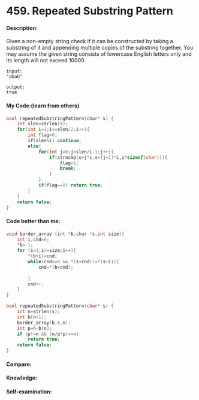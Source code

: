 <h1>459. Repeated Substring Pattern</h1>

<h4>Description:</h4>
Given a non-empty string check if it can be constructed by taking a substring of it and appending multiple copies of the substring together. You may assume the given string consists of lowercase English letters only and its length will not exceed 10000.

```
input:
"abab"

output:
true
```

<h4>My Code:(learn from others)</h4>

```c
bool repeatedSubstringPattern(char* s) {
    int slen=strlen(s);
    for(int i=1;i<=slen/2;i++){
    	int flag=0;
    	if(slen%i) continue;
    	else{
    		for(int j=0;j<slen/i-1;j++){
    			if(strncmp(s+j*i,s+(j+1)*i,i*sizeof(char))){
    				flag=1;
    				break;
    			}
    		}
    		if(flag==0) return true;
    	}
    }
    return false;
}
```

<h4>Code better than me:</h4>

```c
void border_array (int *b,char *s,int size){
	int i,cnd=0;
	*b=-1;
    for (i=1;i<=size;i++){
        *(b+i)=cnd;
		while(cnd>=0 && *(s+cnd)!=*(s+i)){
			cnd=*(b+cnd);
			
		}
		cnd++;
	}
}

bool repeatedSubstringPattern(char* s) {
    int n=strlen(s);
    int b[n+1];
    border_array(b,s,n);
    int p=n-b[n];
    if (p!=n && (n/p*p)==n)
		return true;
	return false;
}
```


<h4>Compare:</h4>


<h4>Knowledge:</h4>

<h4>Self-examination:</h4>
